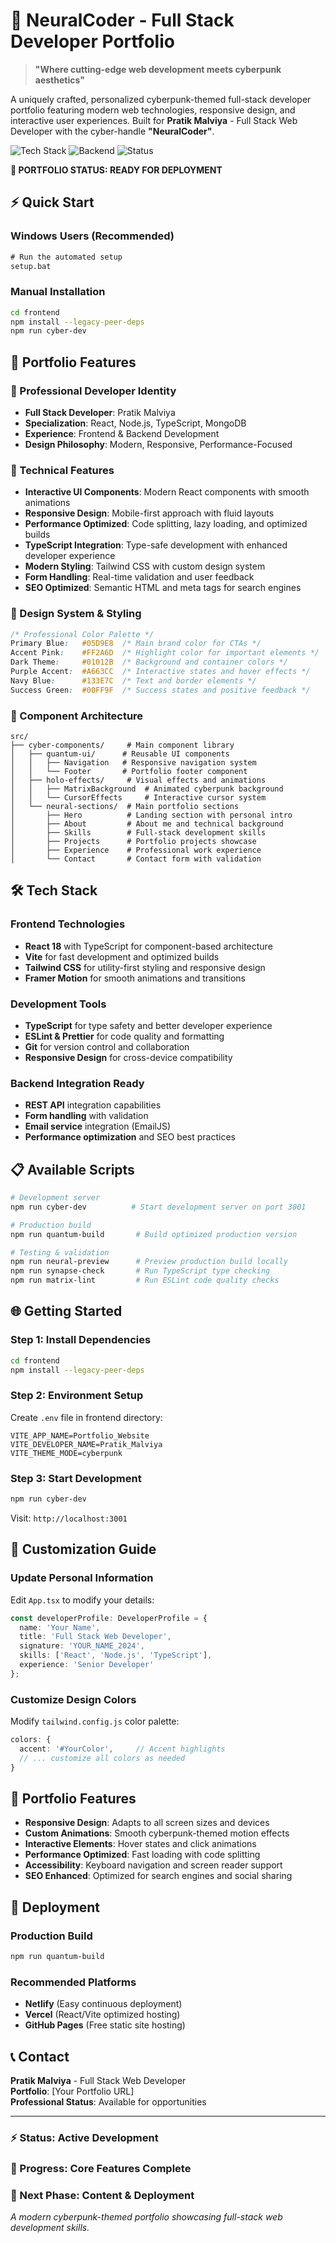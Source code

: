 # 🔮 NeuralCoder - Full Stack Developer Portfolio

> **"Where cutting-edge web development meets cyberpunk aesthetics"**

A uniquely crafted, personalized cyberpunk-themed full-stack developer portfolio featuring modern web technologies, responsive design, and interactive user experiences. Built for **Pratik Malviya** - Full Stack Web Developer with the cyber-handle **"NeuralCoder"**.

![Tech Stack](https://img.shields.io/badge/Frontend-React%20%7C%20TypeScript%20%7C%20Tailwind-blue?style=for-the-badge)
![Backend](https://img.shields.io/badge/Backend-Node.js%20%7C%20Express%20%7C%20MongoDB-green?style=for-the-badge)
![Status](https://img.shields.io/badge/Status-LIVE-brightgreen?style=for-the-badge)

**🎯 PORTFOLIO STATUS: READY FOR DEPLOYMENT**

## ⚡ Quick Start

### Windows Users (Recommended)
```cmd
# Run the automated setup
setup.bat
```

### Manual Installation
```bash
cd frontend
npm install --legacy-peer-deps
npm run cyber-dev
```

## 🎯 Portfolio Features

### 💼 Professional Developer Identity
- **Full Stack Developer**: Pratik Malviya
- **Specialization**: React, Node.js, TypeScript, MongoDB
- **Experience**: Frontend & Backend Development
- **Design Philosophy**: Modern, Responsive, Performance-Focused

### 🌟 Technical Features
- **Interactive UI Components**: Modern React components with smooth animations
- **Responsive Design**: Mobile-first approach with fluid layouts
- **Performance Optimized**: Code splitting, lazy loading, and optimized builds
- **TypeScript Integration**: Type-safe development with enhanced developer experience
- **Modern Styling**: Tailwind CSS with custom design system
- **Form Handling**: Real-time validation and user feedback
- **SEO Optimized**: Semantic HTML and meta tags for search engines

### 🎨 Design System & Styling
```css
/* Professional Color Palette */
Primary Blue:   #05D9E8  /* Main brand color for CTAs */
Accent Pink:    #FF2A6D  /* Highlight color for important elements */
Dark Theme:     #01012B  /* Background and container colors */
Purple Accent:  #A663CC  /* Interactive states and hover effects */
Navy Blue:      #133E7C  /* Text and border elements */
Success Green:  #00FF9F  /* Success states and positive feedback */
```

### 🔧 Component Architecture
```
src/
├── cyber-components/     # Main component library
│   ├── quantum-ui/      # Reusable UI components
│   │   ├── Navigation   # Responsive navigation system
│   │   └── Footer       # Portfolio footer component
│   ├── holo-effects/     # Visual effects and animations
│   │   ├── MatrixBackground  # Animated cyberpunk background
│   │   └── CursorEffects     # Interactive cursor system
│   └── neural-sections/  # Main portfolio sections
│       ├── Hero          # Landing section with personal intro
│       ├── About         # About me and technical background
│       ├── Skills        # Full-stack development skills
│       ├── Projects      # Portfolio projects showcase
│       ├── Experience    # Professional work experience
│       └── Contact       # Contact form with validation
```

## 🛠 Tech Stack

### Frontend Technologies
- **React 18** with TypeScript for component-based architecture
- **Vite** for fast development and optimized builds
- **Tailwind CSS** for utility-first styling and responsive design
- **Framer Motion** for smooth animations and transitions

### Development Tools
- **TypeScript** for type safety and better developer experience
- **ESLint & Prettier** for code quality and formatting
- **Git** for version control and collaboration
- **Responsive Design** for cross-device compatibility

### Backend Integration Ready
- **REST API** integration capabilities
- **Form handling** with validation
- **Email service** integration (EmailJS)
- **Performance optimization** and SEO best practices

## 📋 Available Scripts

```bash
# Development server
npm run cyber-dev          # Start development server on port 3001

# Production build
npm run quantum-build       # Build optimized production version

# Testing & validation
npm run neural-preview      # Preview production build locally
npm run synapse-check       # Run TypeScript type checking
npm run matrix-lint         # Run ESLint code quality checks
```

## 🌐 Getting Started

### Step 1: Install Dependencies
```bash
cd frontend
npm install --legacy-peer-deps
```

### Step 2: Environment Setup
Create `.env` file in frontend directory:
```env
VITE_APP_NAME=Portfolio_Website
VITE_DEVELOPER_NAME=Pratik_Malviya
VITE_THEME_MODE=cyberpunk
```

### Step 3: Start Development
```bash
npm run cyber-dev
```
Visit: `http://localhost:3001`

## 🎯 Customization Guide

### Update Personal Information
Edit `App.tsx` to modify your details:
```typescript
const developerProfile: DeveloperProfile = {
  name: 'Your Name',
  title: 'Full Stack Web Developer',
  signature: 'YOUR_NAME_2024',
  skills: ['React', 'Node.js', 'TypeScript'],
  experience: 'Senior Developer'
};
```

### Customize Design Colors
Modify `tailwind.config.js` color palette:
```typescript
colors: {
  accent: '#YourColor',     // Accent highlights  
  // ... customize all colors as needed
}
```

## 📱 Portfolio Features

- **Responsive Design**: Adapts to all screen sizes and devices
- **Custom Animations**: Smooth cyberpunk-themed motion effects
- **Interactive Elements**: Hover states and click animations
- **Performance Optimized**: Fast loading with code splitting
- **Accessibility**: Keyboard navigation and screen reader support
- **SEO Enhanced**: Optimized for search engines and social sharing

## 🚀 Deployment

### Production Build
```bash
npm run quantum-build
```

### Recommended Platforms
- **Netlify** (Easy continuous deployment)
- **Vercel** (React/Vite optimized hosting)
- **GitHub Pages** (Free static site hosting)

## 📞 Contact

**Pratik Malviya** - Full Stack Web Developer  
**Portfolio**: [Your Portfolio URL]  
**Professional Status**: Available for opportunities  

---

### ⚡ Status: Active Development
### 🔮 Progress: Core Features Complete
### 🧠 Next Phase: Content & Deployment

*A modern cyberpunk-themed portfolio showcasing full-stack web development skills.*